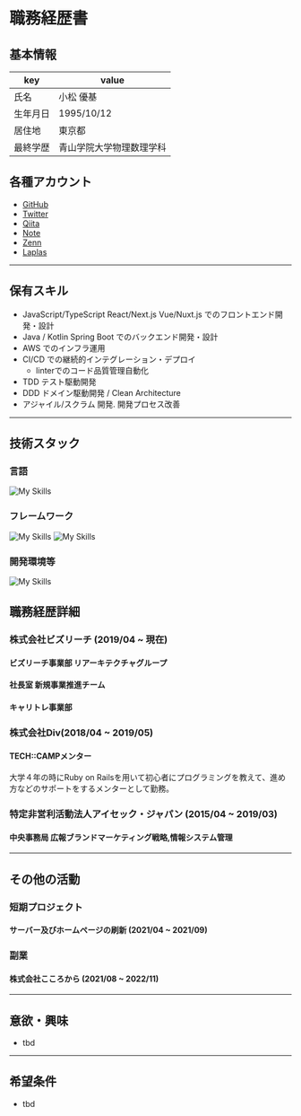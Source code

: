 # 職務経歴書

## 基本情報

| key  | value        |
|------|--------------|
| 氏名   | 小松 優基        |
| 生年月日 | 1995/10/12   |
| 居住地  | 東京都          |
| 最終学歴 | 青山学院大学物理数理学科 |

## 各種アカウント
- [GitHub](https://github.com/yuki-koma2)
- [Twitter](https://twitter.com/yukikoma4)
- [Qiita](https://qiita.com/Yuki-k-lion)
- [Note](https://note.com/koma_lion)
- [Zenn](https://zenn.dev/yukikoma)
- [Laplas](https://lapras.com/public/KGEHCDC)


---

## 保有スキル

- JavaScript/TypeScript React/Next.js Vue/Nuxt.js でのフロントエンド開発・設計 
- Java / Kotlin Spring Boot でのバックエンド開発・設計
- AWS でのインフラ運用
- CI/CD での継続的インテグレーション・デプロイ
  - linterでのコード品質管理自動化
- TDD テスト駆動開発
- DDD ドメイン駆動開発 / Clean Architecture
- アジャイル/スクラム 開発. 開発プロセス改善

---

## 技術スタック

### 言語

![My Skills](https://skillicons.dev/icons?i=ts,js,html,css,java,ruby,kotlin)

### フレームワーク
![My Skills](https://skillicons.dev/icons?i=react,nextjs,vue,nuxtjs,spring,rails,mysql,ktor)
![My Skills](https://skillicons.dev/icons?i=redux,sass,jest,graphql,nodejs)

### 開発環境等
![My Skills](https://skillicons.dev/icons?i=idea,atom,github,git,aws,docker,cloudflare,githubactions)



## 職務経歴詳細

### 株式会社ビズリーチ (2019/04 ~ 現在)

#### ビズリーチ事業部 リアーキテクチャグループ

#### 社長室 新規事業推進チーム

#### キャリトレ事業部

### 株式会社Div(2018/04 ~ 2019/05)

#### TECH::CAMPメンター

大学４年の時にRuby on Railsを用いて初心者にプログラミングを教えて、進め方などのサポートをするメンターとして勤務。

### 特定非営利活動法人アイセック・ジャパン (2015/04 ~ 2019/03)

#### 中央事務局 広報ブランドマーケティング戦略,情報システム管理



---

## その他の活動

### 短期プロジェクト

#### サーバー及びホームページの刷新 (2021/04 ~ 2021/09)

### 副業

#### 株式会社こころから (2021/08 ~ 2022/11)



---

## 意欲・興味
- tbd

---

## 希望条件
- tbd
